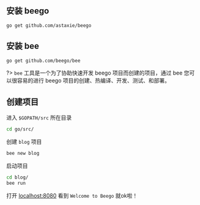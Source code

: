 ## 安装 beego

``` bash
go get github.com/astaxie/beego
```

## 安装 bee

``` bash
go get github.com/beego/bee
```

?> `bee` 工具是一个为了协助快速开发 beego 项目而创建的项目，通过 bee 您可以很容易的进行 beego 项目的创建、热编译、开发、测试、和部署。

## 创建项目

进入 `$GOPATH/src` 所在目录
``` bash
cd go/src/
```

创建 `blog` 项目
``` bash
bee new blog
```

启动项目
``` bash
cd blog/
bee run
```

打开 [localhost:8080](http://localhost:8080/) 看到 `Welcome to Beego` 就ok啦！

<!-- ?> 更多 `beego` 与 `bee` 用法请查阅官网 [beego.me](https://beego.me)。 -->